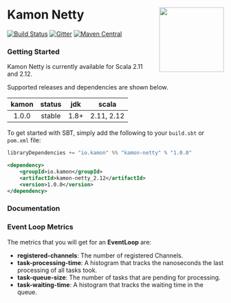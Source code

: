 # Kamon Netty <img align="right" src="https://rawgit.com/kamon-io/Kamon/master/kamon-logo.svg" height="150px" style="padding-left: 20px"/> 
[![Build Status](https://travis-ci.org/kamon-io/kamon-netty.svg?branch=master)](https://travis-ci.org/kamon-io/kamon-netty)
[![Gitter](https://badges.gitter.im/Join%20Chat.svg)](https://gitter.im/kamon-io/Kamon?utm_source=badge&utm_medium=badge&utm_campaign=pr-badge&utm_content=badge)
[![Maven Central](https://maven-badges.herokuapp.com/maven-central/io.kamon/kamon-netty_2.12/badge.svg)](https://maven-badges.herokuapp.com/maven-central/io.kamon/kamon-netty_2.12)


### Getting Started

Kamon Netty is currently available for Scala 2.11 and 2.12.

Supported releases and dependencies are shown below.

| kamon  | status | jdk  | scala            
|:------:|:------:|:----:|------------------
|  1.0.0 | stable | 1.8+ | 2.11, 2.12

To get started with SBT, simply add the following to your `build.sbt` or `pom.xml`
file:

```scala
libraryDependencies += "io.kamon" %% "kamon-netty" % "1.0.0"
```

```xml
<dependency>
    <groupId>io.kamon</groupId>
    <artifactId>kamon-netty_2.12</artifactId>
    <version>1.0.0</version>
</dependency>
```

### Documentation

### Event Loop Metrics ###

The metrics that you will get for an __EventLoop__ are:

* __registered-channels__: The number of registered Channels.
* __task-processing-time__: A histogram that tracks the nanoseconds the last processing of all tasks took.
* __task-queue-size__: The number of tasks that are pending for processing.
* __task-waiting-time__: A histogram that tracks the waiting time in the queue.

